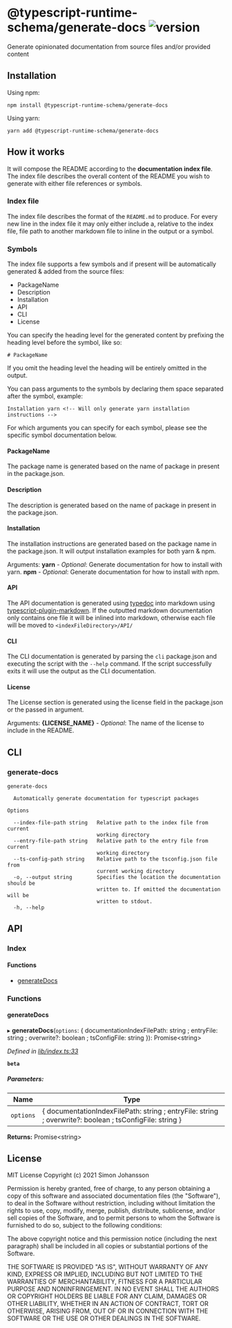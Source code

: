# @typescript-runtime-schema/generate-docs ![version](https://badgen.net/badge/version/0.1.2/blue)
Generate opinionated documentation from source files and/or provided content

## Installation
Using npm:
```
npm install @typescript-runtime-schema/generate-docs
```
Using yarn:
```
yarn add @typescript-runtime-schema/generate-docs
```
## How it works
It will compose the README according to the **documentation index file**. The index file describes the overall content of the README you wish to generate with either file references or symbols.

### Index file
The index file describes the format of the `README.md` to produce. For every new line in the index file it may only either include a, relative to the index file, file path to another markdown file to inline in the output or a symbol.

### Symbols
The index file supports a few symbols and if present will be automatically generated & added from the source files:
* PackageName
* Description
* Installation
* API
* CLI
* License

You can specify the heading level for the generated content by prefixing the heading level before the symbol, like so:
```
# PackageName
```

If you omit the heading level the heading will be entirely omitted in the output.

You can pass arguments to the symbols by declaring them space separated after the symbol, example:
```
Installation yarn <!-- Will only generate yarn installation instructions -->
```

For which arguments you can specify for each symbol, please see the specific symbol documentation below.

#### PackageName
The package name is generated based on the name of package in present in the package.json.

#### Description
The description is generated based on the name of package in present in the package.json.

#### Installation
The installation instructions are generated based on the package name in the package.json. It will output installation examples for both yarn & npm.

Arguments:
**yarn** - _Optional_: Generate documentation for how to install with yarn.
**npm** - _Optional_: Generate documentation for how to install with npm.

#### API
The API documentation is generated using [typedoc](https://typedoc.org/) into markdown using [typescript-plugin-markdown](https://www.npmjs.com/package/typedoc-plugin-markdown). If the outputted markdown documentation only contains one file it will be inlined into markdown, otherwise each file will be moved to `<indexFileDirectory>/API/`

#### CLI
The CLI documentation is generated by parsing the `cli` package.json and executing the script with the `--help` command. If the script successfully exits it will use the output as the CLI documentation.

#### License
The License section is generated using the license field in the package.json or the passed in argument.

Arguments:
**{LICENSE_NAME}** - _Optional_: The name of the license to include in the README.
## CLI

### generate-docs
```
generate-docs

  Automatically generate documentation for typescript packages 

Options

  --index-file-path string   Relative path to the index file from current       
                             working directory                                  
  --entry-file-path string   Relative path to the entry file from current       
                             working directory                                  
  --ts-config-path string    Relative path to the tsconfig.json file from       
                             current working directory                          
  -o, --output string        Specifies the location the documentation should be 
                             written to. If omitted the documentation will be   
                             written to stdout.                                 
  -h, --help
```
## API


### Index

#### Functions

* [generateDocs](README.md#generatedocs)

### Functions

#### generateDocs

▸ **generateDocs**(`options`: { documentationIndexFilePath: string ; entryFile: string ; overwrite?: boolean ; tsConfigFile: string  }): Promise\<string>

*Defined in [lib/index.ts:33](https://github.com/simonlovesyou/typescript-schema/blob/cd2159c/packages/generate-docs/lib/index.ts#L33)*

**`beta`** 

##### Parameters:

Name | Type |
------ | ------ |
`options` | { documentationIndexFilePath: string ; entryFile: string ; overwrite?: boolean ; tsConfigFile: string  } |

**Returns:** Promise\<string>

## License
MIT License Copyright (c) 2021 Simon Johansson

Permission is hereby granted, free of charge, to any person obtaining a copy of this software and associated documentation files (the "Software"), to deal in the Software without restriction, including without limitation the rights to use, copy, modify, merge, publish, distribute, sublicense, and/or sell copies of the Software, and to permit persons to whom the Software is furnished to do so, subject to the following conditions:

The above copyright notice and this permission notice (including the next paragraph) shall be included in all copies or substantial portions of the Software.

THE SOFTWARE IS PROVIDED "AS IS", WITHOUT WARRANTY OF ANY KIND, EXPRESS OR IMPLIED, INCLUDING BUT NOT LIMITED TO THE WARRANTIES OF MERCHANTABILITY, FITNESS FOR A PARTICULAR PURPOSE AND NONINFRINGEMENT. IN NO EVENT SHALL THE AUTHORS OR COPYRIGHT HOLDERS BE LIABLE FOR ANY CLAIM, DAMAGES OR OTHER LIABILITY, WHETHER IN AN ACTION OF CONTRACT, TORT OR OTHERWISE, ARISING FROM, OUT OF OR IN CONNECTION WITH THE SOFTWARE OR THE USE OR OTHER DEALINGS IN THE SOFTWARE.